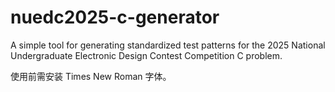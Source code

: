 # nuedc2025-c-generator
A simple tool for generating standardized test patterns for the 2025 National Undergraduate Electronic Design Contest Competition C problem.

使用前需安装 Times New Roman 字体。